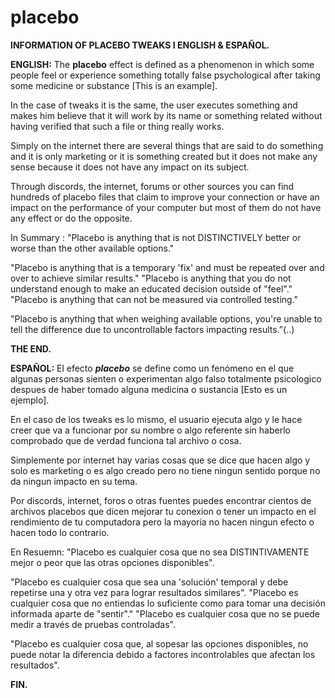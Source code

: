 # placebo
**INFORMATION OF PLACEBO TWEAKS I ENGLISH & ESPAÑOL.**

**ENGLISH:** The **placebo** effect is defined as a phenomenon in which some people feel or experience something totally false psychological after taking some medicine or substance [This is an example].

In the case of tweaks it is the same, the user executes something and makes him believe that it will work by its name or something related without having verified that such a file or thing really works.

Simply on the internet there are several things that are said to do something and it is only marketing or it is something created but it does not make any sense because it does not have any impact on its subject.

Through discords, the internet, forums or other sources you can find hundreds of placebo files that claim to improve your connection or have an impact on the performance of your computer but most of them do not have any effect or do the opposite.

In Summary : "Placebo is anything that is not DISTINCTIVELY better or worse than the other available options."

"Placebo is anything that is a temporary 'fix' and must be repeated over and over to achieve similar results." "Placebo is anything that you do not understand enough to make an educated decision outside of "feel"." "Placebo is anything that can not be measured via controlled testing."

"Placebo is anything that when weighing available options, you're unable to tell the difference due to uncontrollable factors impacting results.”(..)

**THE END.**



**ESPAÑOL:** El efecto ***placebo*** se define como un fenómeno en el que algunas personas sienten o experimentan algo falso totalmente psicologico despues de haber tomado alguna medicina o sustancia [Esto es un ejemplo].

En el caso de los tweaks es lo mismo, el usuario ejecuta algo y le hace creer que va a funcionar por su nombre o algo referente sin haberlo comprobado que de verdad funciona tal archivo o cosa.

Simplemente por internet hay varias cosas que se dice que hacen algo y solo es marketing o es algo creado pero no tiene ningun sentido porque no da ningun impacto en su tema.

Por discords, internet, foros o otras fuentes puedes encontrar cientos de archivos placebos que dicen mejorar tu conexion o tener un impacto en el rendimiento de tu computadora pero la mayoria no hacen ningun efecto o hacen todo lo contrario.

En Resuemn: "Placebo es cualquier cosa que no sea DISTINTIVAMENTE mejor o peor que las otras opciones disponibles".

"Placebo es cualquier cosa que sea una 'solución' temporal y debe repetirse una y otra vez para lograr resultados similares". "Placebo es cualquier cosa que no entiendas lo suficiente como para tomar una decisión informada aparte de "sentir"." "Placebo es cualquier cosa que no se puede medir a través de pruebas controladas".

"Placebo es cualquier cosa que, al sopesar las opciones disponibles, no puede notar la diferencia debido a factores incontrolables que afectan los resultados".

**FIN.**
